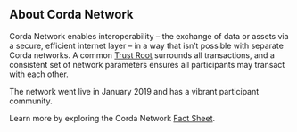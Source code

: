 ## About Corda Network 

Corda Network enables interoperability – the exchange of data or assets via a secure, efficient internet layer – in a way that isn’t possible with separate Corda networks. A common [Trust Root](https://corda.network/corda-network-foundation/trust-root/) surrounds all transactions, and a consistent set of network parameters ensures all participants may transact with each other.

The network went live in January 2019 and has a vibrant participant community.

Learn more by exploring the Corda Network [Fact Sheet](https://github.com/corda-network/corda-network.github.io/blob/master/assets/CN%20Fact%20Sheet%202021.pdf).
